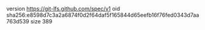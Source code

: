 version https://git-lfs.github.com/spec/v1
oid sha256:e8598d7c3a2a6874f0d2f64daf5f165844d65eefb16f76fed0343d7aa763d539
size 389
